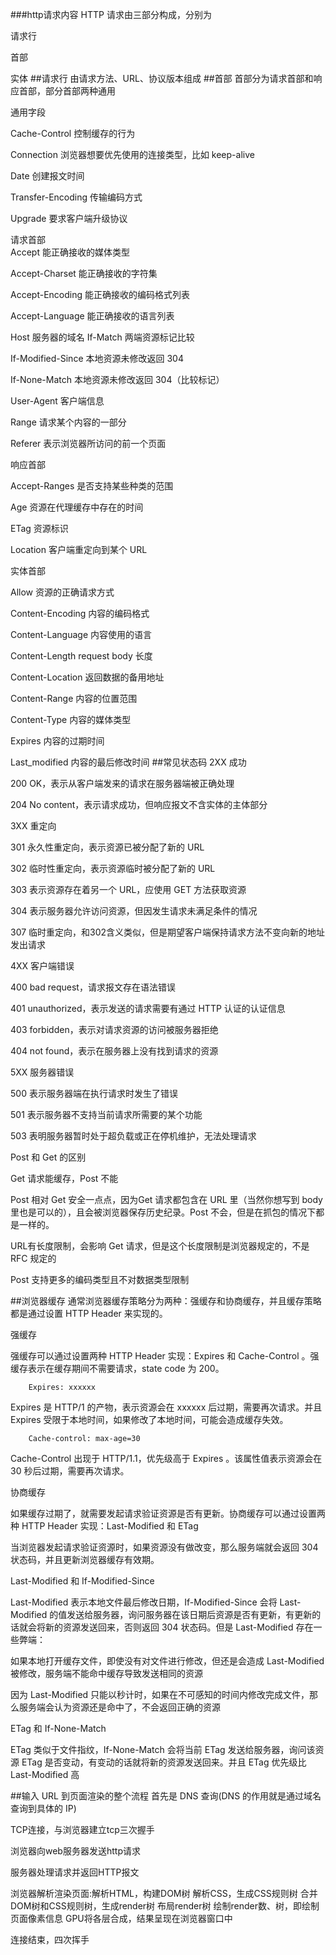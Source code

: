 ###http请求内容
HTTP 请求由三部分构成，分别为		

请求行		

首部

实体
##请求行
由请求方法、URL、协议版本组成
##首部
首部分为请求首部和响应首部，部分首部两种通用

通用字段

Cache-Control	控制缓存的行为

Connection	浏览器想要优先使用的连接类型，比如 keep-alive

Date	创建报文时间

Transfer-Encoding	传输编码方式

Upgrade	要求客户端升级协议

请求首部	
Accept	能正确接收的媒体类型

Accept-Charset	能正确接收的字符集

Accept-Encoding	能正确接收的编码格式列表

Accept-Language	能正确接收的语言列表

Host	服务器的域名
If-Match	两端资源标记比较

If-Modified-Since	本地资源未修改返回 304

If-None-Match	本地资源未修改返回 304（比较标记）

User-Agent	客户端信息

Range	请求某个内容的一部分

Referer	表示浏览器所访问的前一个页面

响应首部

Accept-Ranges	是否支持某些种类的范围

Age	资源在代理缓存中存在的时间

ETag	资源标识

Location	客户端重定向到某个 URL

实体首部

Allow	资源的正确请求方式

Content-Encoding	内容的编码格式

Content-Language	内容使用的语言

Content-Length	request body 长度

Content-Location	返回数据的备用地址

Content-Range	内容的位置范围

Content-Type	内容的媒体类型

Expires	内容的过期时间

Last_modified	内容的最后修改时间
##常见状态码
2XX 成功

200 OK，表示从客户端发来的请求在服务器端被正确处理

204 No content，表示请求成功，但响应报文不含实体的主体部分

3XX 重定向

301 永久性重定向，表示资源已被分配了新的 URL

302 临时性重定向，表示资源临时被分配了新的 URL

303 表示资源存在着另一个 URL，应使用 GET 方法获取资源

304 表示服务器允许访问资源，但因发生请求未满足条件的情况

307 临时重定向，和302含义类似，但是期望客户端保持请求方法不变向新的地址发出请求

4XX 客户端错误

400 bad request，请求报文存在语法错误

401 unauthorized，表示发送的请求需要有通过 HTTP 认证的认证信息

403 forbidden，表示对请求资源的访问被服务器拒绝

404 not found，表示在服务器上没有找到请求的资源

5XX 服务器错误

500 表示服务器端在执行请求时发生了错误

501 表示服务器不支持当前请求所需要的某个功能

503 表明服务器暂时处于超负载或正在停机维护，无法处理请求

Post 和 Get 的区别

Get 请求能缓存，Post 不能

Post 相对 Get 安全一点点，因为Get 请求都包含在 URL 里（当然你想写到 body 里也是可以的），且会被浏览器保存历史纪录。Post 不会，但是在抓包的情况下都是一样的。

URL有长度限制，会影响 Get 请求，但是这个长度限制是浏览器规定的，不是 RFC 规定的

Post 支持更多的编码类型且不对数据类型限制

##浏览器缓存
通常浏览器缓存策略分为两种：强缓存和协商缓存，并且缓存策略都是通过设置 HTTP Header 来实现的。

强缓存

强缓存可以通过设置两种 HTTP Header 实现：Expires 和 Cache-Control 。强缓存表示在缓存期间不需要请求，state code 为 200。

		Expires: xxxxxx
Expires 是 HTTP/1 的产物，表示资源会在 xxxxxx 后过期，需要再次请求。并且 Expires 受限于本地时间，如果修改了本地时间，可能会造成缓存失效。

		Cache-control: max-age=30
Cache-Control 出现于 HTTP/1.1，优先级高于 Expires 。该属性值表示资源会在 30 秒后过期，需要再次请求。

协商缓存

如果缓存过期了，就需要发起请求验证资源是否有更新。协商缓存可以通过设置两种 HTTP Header 实现：Last-Modified 和 ETag 

当浏览器发起请求验证资源时，如果资源没有做改变，那么服务端就会返回 304 状态码，并且更新浏览器缓存有效期。

Last-Modified 和 If-Modified-Since

Last-Modified 表示本地文件最后修改日期，If-Modified-Since 会将 Last-Modified 的值发送给服务器，询问服务器在该日期后资源是否有更新，有更新的话就会将新的资源发送回来，否则返回 304 状态码。但是 Last-Modified 存在一些弊端：

如果本地打开缓存文件，即使没有对文件进行修改，但还是会造成 Last-Modified 被修改，服务端不能命中缓存导致发送相同的资源

因为 Last-Modified 只能以秒计时，如果在不可感知的时间内修改完成文件，那么服务端会认为资源还是命中了，不会返回正确的资源

ETag 和 If-None-Match

ETag 类似于文件指纹，If-None-Match 会将当前 ETag 发送给服务器，询问该资源 ETag 是否变动，有变动的话就将新的资源发送回来。并且 ETag 优先级比 Last-Modified 高

##输入 URL 到页面渲染的整个流程
首先是 DNS 查询(DNS 的作用就是通过域名查询到具体的 IP)

TCP连接，与浏览器建立tcp三次握手

浏览器向web服务器发送http请求

服务器处理请求并返回HTTP报文

浏览器解析渲染页面:解析HTML，构建DOM树
解析CSS，生成CSS规则树
合并DOM树和CSS规则树，生成render树
布局render树
绘制render数、树，即绘制页面像素信息
GPU将各层合成，结果呈现在浏览器窗口中

连接结束，四次挥手


